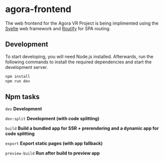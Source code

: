 # agora-frontend

The web frontend for the Agora VR Project is being implimented using the
[Svelte](https://svelte.dev/) web framework
and
[Routify](https://routify.dev/) for SPA routing.

## Development

To start developing, you will need Node.js installed. Afterwards, run
the following commands to install the required dependencies and start
the development server.

```bash
npm install
npm run dev
```

## Npm tasks
``dev`` **Development**

``dev:split`` **Development (with code splitting)**

``build`` **Build a bundled app for SSR + prerendering and a dynamic app for code splitting**

``export`` **Export static pages (with app fallback)**

``preview-build`` **Run after build to preview app**
